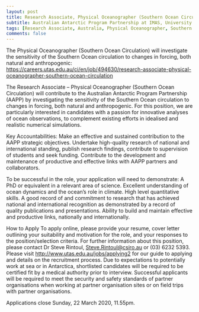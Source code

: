 ```yaml
---
layout: post
title: Research Associate, Physical Oceanographer (Southern Ocean Circulation), Hobart, Australia
subtitle: Australian Antarctic Program Partnership at IMAS, University of Tasmania, Australia
tags: [Research Associate, Australia, Physical Oceanographer, Southern Ocean]
comments: false
---
```


The Physical Oceanographer (Southern Ocean Circulation) will investigate the sensitivity of the Southern Ocean circulation to changes in forcing, both natural and anthropogenic:
<https://careers.utas.edu.au/ci/en/job/494630/research-associate-physical-oceanographer-southern-ocean-circulation>

The Research Associate – Physical Oceanographer (Southern Ocean Circulation) will contribute to the Australian Antarctic Program Partnership (AAPP) by investigating the sensitivity of the Southern Ocean circulation to changes in forcing, both natural and anthropogenic. For this position, we are particularly interested in candidates with a passion for innovative analyses of ocean observations, to complement existing efforts in idealised and realistic numerical simulations.

Key Accountabilities:
    Make an effective and sustained contribution to the AAPP strategic objectives.
    Undertake high-quality research of national and international standing, publish research findings, contribute to supervision of students and seek funding.
    Contribute to the development and maintenance of productive and effective links with AAPP partners and collaborators.

To be successful in the role, your application will need to demonstrate:
    A PhD or equivalent in a relevant area of science.
    Excellent understanding of ocean dynamics and the ocean’s role in climate.
    High level quantitative skills.
    A good record of and commitment to research that has achieved national and international recognition as demonstrated by a record of quality publications and presentations.
    Ability to build and maintain effective and productive links, nationally and internationally.

How to Apply
    To apply online, please provide your resume, cover letter outlining your suitability and motivation for the role, and your responses to the position/selection criteria.
    For further information about this position, please contact Dr Steve Rintoul, Steve.Rintoul@csiro.au or (03) 6232 5393.
    Please visit http://www.utas.edu.au/jobs/applying2 for our guide to applying and details on the recruitment process.
    Due to expectations to potentially work at sea or in Antarctica, shortlisted candidates will be required to be certified fit by a medical authority prior to interview.
    Successful applicants will be required to meet the security and safety standards of partner organisations when working at partner organisation sites or on field trips with partner organisations.

Applications close Sunday, 22 March 2020, 11.55pm.